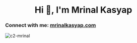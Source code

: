 <h1 align="center">Hi 👋, I'm Mrinal Kasyap</h1>

<h3 align="left">Connect with me: <a href="https://mrinalkasyap.com">mrinalkasyap.com</a></h3>
<p align="left">
</p>


<p><img align="center" src="https://github-readme-streak-stats.herokuapp.com/?user=c2-mrinal&" alt="c2-mrinal" /></p>
